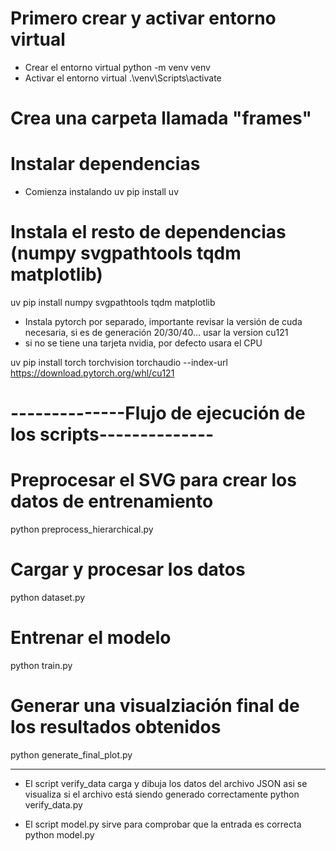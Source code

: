 # Primero crear y activar entorno virtual

- Crear el entorno virtual
python -m venv venv
- Activar el entorno virtual
.\venv\Scripts\activate

# Crea una carpeta llamada "frames"

# Instalar dependencias

- Comienza instalando uv
pip install uv

# Instala el resto de dependencias (numpy svgpathtools tqdm matplotlib)
uv pip install numpy svgpathtools tqdm matplotlib

- Instala pytorch por separado, importante revisar la versión de cuda necesaria, si es de generación 20/30/40... usar la version cu121
- si no se tiene una tarjeta nvidia, por defecto usara el CPU
  
uv pip install torch torchvision torchaudio --index-url https://download.pytorch.org/whl/cu121

# --------------Flujo de ejecución de los scripts--------------
# Preprocesar el SVG para crear los datos de entrenamiento
python preprocess_hierarchical.py

# Cargar y procesar los datos 
python dataset.py

# Entrenar el modelo
python train.py

# Generar una visualziación final de los resultados obtenidos
python generate_final_plot.py

----------------------------------------------------------------------
- El script verify_data carga y dibuja los datos del archivo JSON asi se visualiza si el archivo está siendo generado correctamente
python verify_data.py

- El script model.py sirve para comprobar que la entrada es correcta
python model.py
